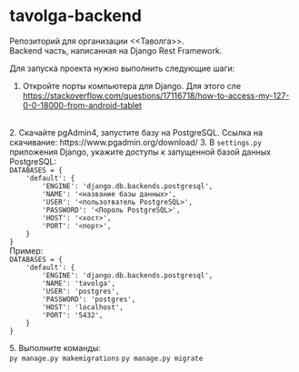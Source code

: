 # tavolga-backend

Репозиторий для организации <<Таволга>>.<br>
Backend часть, написанная на Django Rest Framework.<br>

Для запуска проекта нужно выполнить следующие шаги:<br>
1. Откройте порты компьютера для Django. Для этого сле https://stackoverflow.com/questions/17116718/how-to-access-my-127-0-0-18000-from-android-tablet
<br>
2. Скачайте pgAdmin4, запустите базу на PostgreSQL. Ссылка на скачивание: https://www.pgadmin.org/download/
3. В <code>settings.py</code> приложения Django, укажите доступы к запущенной базой данных PostgreSQL:
<code language="python">
DATABASES = {
    'default': {
        'ENGINE': 'django.db.backends.postgresql',
        'NAME': '<название базы данных>',
        'USER': '<пользотватель PostgreSQL>',
        'PASSWORD': '<Пороль PostgreSQL>',
        'HOST': '<хост>',
        'PORT': '<порт>',
    }
}
</code>
Пример:
  <code language="python">
DATABASES = {
    'default': {
        'ENGINE': 'django.db.backends.postgresql',
        'NAME': 'tavolga',
        'USER': 'postgres',
        'PASSWORD': 'postgres',
        'HOST': 'localhost',
        'PORT': '5432',
    }
}

</code>
5. Выполните команды: <br>
<code>py manage.py makemigrations</code>
<code>py manage.py migrate</code>








